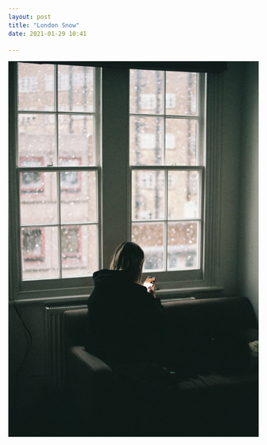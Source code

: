 ```yaml
---
layout: post
title: "London Snow"
date: 2021-01-29 10:41

---
```

![vista](/images/fragments/london-snow.JPG)
